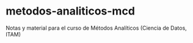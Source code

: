# metodos-analiticos-mcd
Notas y material para el curso de Métodos Analíticos (Ciencia de Datos, ITAM)
